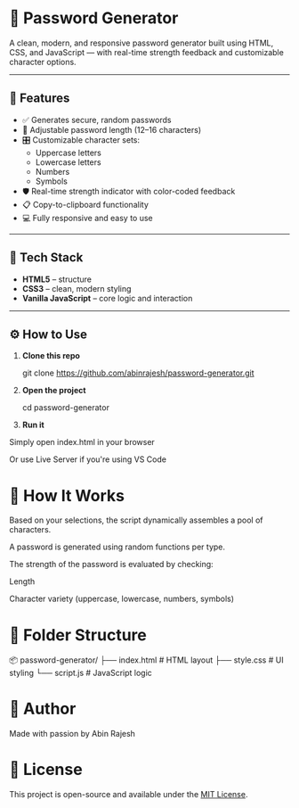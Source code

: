 # 🔐 Password Generator

A clean, modern, and responsive password generator built using HTML, CSS, and JavaScript — with real-time strength feedback and customizable character options.

---

## 🚀 Features

- ✅ Generates secure, random passwords
- 🔢 Adjustable password length (12–16 characters)
- 🎛️ Customizable character sets:
  - Uppercase letters
  - Lowercase letters
  - Numbers
  - Symbols
- 🛡️ Real-time strength indicator with color-coded feedback
- 📋 Copy-to-clipboard functionality
- 💻 Fully responsive and easy to use

---

## 🧪 Tech Stack

- **HTML5** – structure
- **CSS3** – clean, modern styling
- **Vanilla JavaScript** – core logic and interaction

---

## ⚙️ How to Use

1. **Clone this repo**
   
   git clone https://github.com/abinrajesh/password-generator.git
2. **Open the project**

    cd password-generator

3. **Run it**

Simply open index.html in your browser

Or use Live Server if you're using VS Code

# 🧠 How It Works
Based on your selections, the script dynamically assembles a pool of characters.

A password is generated using random functions per type.

The strength of the password is evaluated by checking:

Length

Character variety (uppercase, lowercase, numbers, symbols)

# 📁 Folder Structure

📦 password-generator/
├── index.html        # HTML layout
├── style.css         # UI styling
└── script.js         # JavaScript logic


# 🙌 Author
Made with passion by Abin Rajesh

# 📜 License
This project is open-source and available under the [MIT License](LICENSE.txt).